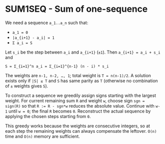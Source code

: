 # SUM1SEQ - Sum of one-sequence

We need a sequence `a_1..a_n` such that:

* `a_1 = 0`
* `|a_{i+1} - a_i| = 1`
* `Σ a_i = S`

Let `s_i` be the step between `a_i` and `a_{i+1}` (`±1`).
Then
`a_{i+1} = a_i + s_i` and
```
S = Σ_{i=1}^n a_i = Σ_{i=1}^{n-1} (n - i) * s_i
```
The weights are `n-1, n-2, …, 1`; total weight is
`T = n(n-1)/2`.  A solution exists only if `|S| ≤ T` and `S` has
same parity as `T` (otherwise no combination of `±` weights gives `S`).

To construct a sequence we greedily assign signs starting with the
largest weight.  For current remaining sum `R` and weight `w`, choose
sign `sgn = sign(R)` so that `R := R - sgn*w` reduces the absolute
value.  Continue with `w-1` until `w = 0`; the final `R` becomes `0`.
Reconstruct the actual sequence by applying the chosen steps starting
from `0`.

This greedy works because the weights are consecutive integers, so at
each step the remaining weights can always compensate the leftover.
`O(n)` time and `O(n)` memory are sufficient.
